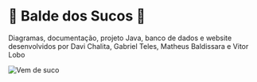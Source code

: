 # :grapes: Balde dos Sucos :grapes:

Diagramas, documentação, projeto Java, banco de dados e website desenvolvidos por Davi Chalita, Gabriel Teles, Matheus Baldissara e Vitor Lobo

![Vem de suco](https://i.imgur.com/1TNm867.png)
